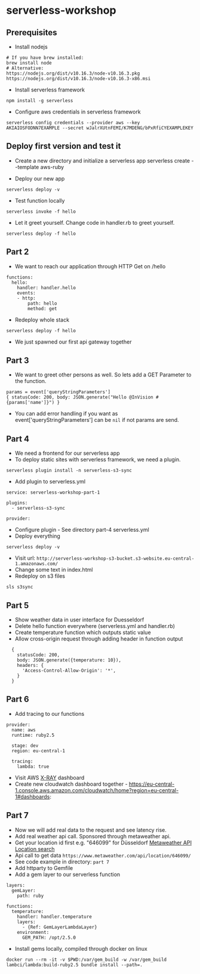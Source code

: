 # serverless-workshop

## Prerequisites
* Install nodejs
```
# If you have brew installed:
brew install node
# Alternative:
https://nodejs.org/dist/v10.16.3/node-v10.16.3.pkg
https://nodejs.org/dist/v10.16.3/node-v10.16.3-x86.msi
```

* Install serverless framework
```
npm install -g serverless
```

* Configure aws credentials in serverless framework
```
serverless config credentials --provider aws --key AKIAIOSFODNN7EXAMPLE --secret wJalrXUtnFEMI/K7MDENG/bPxRfiCYEXAMPLEKEY
```

## Deploy first version and test it

* Create a new directory and initialize a serverless app
 serverless create --template aws-ruby

* Deploy our new app
```
serverless deploy -v 
```

* Test function locally
```
serverless invoke -f hello
```

* Let it greet yourself. Change code in handler.rb to greet yourself.

```
serverless deploy -f hello
```

## Part 2

* We want to reach our application through HTTP Get on /hello
```
functions:
  hello:
    handler: handler.hello
    events:
    - http:
        path: hello
        method: get
```
* Redeploy whole stack
```
serverless deploy -f hello
```

* We just spawned our first api gateway together

## Part 3

* We want to greet other persons as well. So lets add a GET Parameter to the function.
```
params = event['queryStringParameters']
{ statusCode: 200, body: JSON.generate("Hello @InVision #{params['name']}") }
```

* You can add error handling if you want as event['queryStringParameters'] can be `nil` if not params are send.

## Part 4

* We need a frontend for our serverless app
* To deploy static sites with serverless framework, we need a plugin.
```
serverless plugin install -n serverless-s3-sync
```
* Add plugin to serverless.yml
```
service: serverless-workshop-part-1

plugins:
  - serverless-s3-sync

provider:
```
* Configure plugin - See directory part-4 serverless.yml
* Deploy everything
```
serverless deploy -v
```
* Visit url: `http://serverless-workshop-s3-bucket.s3-website.eu-central-1.amazonaws.com/`
* Change some text in index.html
* Redeploy on s3 files
```
sls s3sync
```

## Part 5

* Show weather data in user interface for Duesseldorf
* Delete hello function everywhere (serverless.yml and handler.rb)
* Create temperature function which outputs static value
* Allow cross-origin request through adding header in function output
```
  {
    statusCode: 200,
    body: JSON.generate({temperature: 10}),
    headers: {
      'Access-Control-Allow-Origin': '*',
    }
  }
```

## Part 6
* Add tracing to our functions
```
provider:
  name: aws
  runtime: ruby2.5

  stage: dev
  region: eu-central-1

  tracing:
    lambda: true
```
* Visit AWS [X-RAY](https://eu-central-1.console.aws.amazon.com/xray/home) dashboard
* Create new cloudwatch dashboard together - https://eu-central-1.console.aws.amazon.com/cloudwatch/home?region=eu-central-1#dashboards:

## Part 7
* Now we will add real data to the request and see latency rise.
* Add real weather api call. Sponsored through metaweather api.
* Get your location id first e.g. "646099" for Düsseldorf [Metaweather API Location search](https://www.metaweather.com/api/location/search/?query=d%C3%BCsseldorf)
* Api call to get data `https://www.metaweather.com/api/location/646099/`
* See code example in directory: `part 7`
* Add httparty to Gemfile
* Add a gem layer to our serverless function
```
layers:
  gemLayer:
    path: ruby

functions:
  temperature:
    handler: handler.temperature
    layers:
      - {Ref: GemLayerLambdaLayer}
    environment:
      GEM_PATH: /opt/2.5.0
```
* Install gems locally, compiled through docker on linux
```
docker run --rm -it -v $PWD:/var/gem_build -w /var/gem_build lambci/lambda:build-ruby2.5 bundle install --path=.
```
